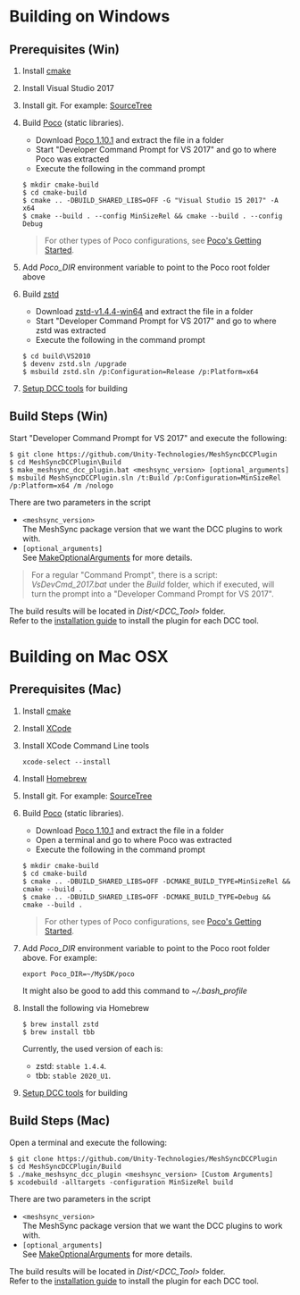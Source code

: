 # Building on Windows

## Prerequisites (Win)

1. Install [cmake](https://cmake.org/) 
1. Install Visual Studio 2017
1. Install git. For example: [SourceTree](https://www.sourcetreeapp.com/)
1. Build [Poco](https://pocoproject.org) (static libraries).  
   * Download [Poco 1.10.1](https://github.com/pocoproject/poco/archive/poco-1.10.1-release.zip) and extract the file in a folder
   * Start "Developer Command Prompt for VS 2017" and go to where Poco was extracted
   * Execute the following in the command prompt      
    ``` 
    $ mkdir cmake-build
    $ cd cmake-build
    $ cmake .. -DBUILD_SHARED_LIBS=OFF -G "Visual Studio 15 2017" -A x64
    $ cmake --build . --config MinSizeRel && cmake --build . --config Debug
    ```
    
    > For other types of Poco configurations, see [Poco's Getting Started](https://pocoproject.org/docs/00200-GettingStarted.html).
    
1. Add *Poco_DIR* environment variable to point to the Poco root folder above
1. Build [zstd](https://github.com/facebook/zstd/releases)  
   * Download [zstd-v1.4.4-win64](https://github.com/facebook/zstd/releases/download/v1.4.4/zstd-v1.4.4-win64.zip) and extract the file in a folder
   * Start "Developer Command Prompt for VS 2017" and go to where zstd was extracted
   * Execute the following in the command prompt      
    ``` 
    $ cd build\VS2010
    $ devenv zstd.sln /upgrade
    $ msbuild zstd.sln /p:Configuration=Release /p:Platform=x64
    ```
1. [Setup DCC tools](SetupDCC.md) for building


## Build Steps (Win)


Start "Developer Command Prompt for VS 2017" and execute the following:

``` 
$ git clone https://github.com/Unity-Technologies/MeshSyncDCCPlugin
$ cd MeshSyncDCCPlugin\Build
$ make_meshsync_dcc_plugin.bat <meshsync_version> [optional_arguments]
$ msbuild MeshSyncDCCPlugin.sln /t:Build /p:Configuration=MinSizeRel /p:Platform=x64 /m /nologo
```

There are two parameters in the script  
* `<meshsync_version>`  
  The MeshSync package version that we want the DCC plugins to work with.  
* `[optional_arguments]`   
  See [MakeOptionalArguments](MakeOptionalArguments.md) for more details.

> For a regular "Command Prompt", there is a script: *VsDevCmd_2017.bat* 
> under the *Build* folder, which if executed, will turn the prompt into a 
> "Developer Command Prompt for VS 2017".

The build results will be located in *Dist/<DCC_Tool>* folder.  
Refer to the [installation guide](Installation.md) to install the plugin for each DCC tool.

# Building on Mac OSX

## Prerequisites (Mac)

1. Install [cmake](https://cmake.org/) 
1. Install [XCode](https://developer.apple.com/xcode/)
1. Install XCode Command Line tools  
    ``` 
    xcode-select --install
    ```  
1. Install [Homebrew](https://brew.sh/)
1. Install git. For example: [SourceTree](https://www.sourcetreeapp.com/)
1. Build [Poco](https://pocoproject.org) (static libraries).  
   * Download [Poco 1.10.1](https://github.com/pocoproject/poco/archive/poco-1.10.1-release.zip) and extract the file in a folder
   * Open a terminal and go to where Poco was extracted
   * Execute the following in the command prompt      
    ``` 
    $ mkdir cmake-build
    $ cd cmake-build
    $ cmake .. -DBUILD_SHARED_LIBS=OFF -DCMAKE_BUILD_TYPE=MinSizeRel && cmake --build . 
    $ cmake .. -DBUILD_SHARED_LIBS=OFF -DCMAKE_BUILD_TYPE=Debug && cmake --build . 
    ```
    > For other types of Poco configurations, see [Poco's Getting Started](https://pocoproject.org/docs/00200-GettingStarted.html).
1. Add *Poco_DIR* environment variable to point to the Poco root folder above. For example:  
    ``` 
    export Poco_DIR=~/MySDK/poco
    ```  
    It might also be good to add this command to *~/.bash_profile*
1. Install the following via Homebrew  
    ``` 
    $ brew install zstd
    $ brew install tbb
    ```  
    
    Currently, the used version of each is:
    * zstd: `stable 1.4.4`.
    * tbb:  `stable 2020_U1`.
    
1. [Setup DCC tools](SetupDCC.md) for building


## Build Steps (Mac)

Open a terminal and execute the following:

``` 
$ git clone https://github.com/Unity-Technologies/MeshSyncDCCPlugin
$ cd MeshSyncDCCPlugin/Build
$ ./make_meshsync_dcc_plugin <meshsync_version> [Custom Arguments]
$ xcodebuild -alltargets -configuration MinSizeRel build
```

There are two parameters in the script  
* `<meshsync_version>`    
  The MeshSync package version that we want the DCC plugins to work with.  
* `[optional_arguments]`  
  See [MakeOptionalArguments](MakeOptionalArguments.md) for more details.

The build results will be located in *Dist/<DCC_Tool>* folder.  
Refer to the [installation guide](Installation.md) to install the plugin for each DCC tool.




